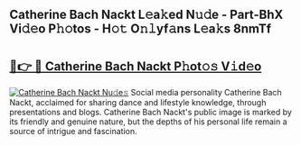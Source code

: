 ## Catherine Bach Nackt L𝚎a𝚔ed N𝚞𝚍e - Part-BhX Vi𝚍𝚎o P𝚑𝚘tos - H𝚘𝚝 O𝚗𝚕yf𝚊ns L𝚎a𝚔s 8nmTf

# <h2><a href="http://kf30ev4.oniu.top/?m=Catherine+Bach+Nackt">🔗👉 🔴 Catherine Bach Nackt P𝚑ot𝚘𝚜 V𝚒d𝚎o</a></h2>

[![Catherine Bach Nackt Nu𝚍e𝚜](https://i.imgur.com/0qMVB7G.gif)](http://kf30ev4.oniu.top/?m=Catherine+Bach+Nackt)
Social media personality Catherine Bach Nackt, acclaimed for sharing dance and lifestyle knowledge, through presentations and blogs. Catherine Bach Nackt's public image is marked by its friendly and genuine nature, but the depths of his personal life remain a source of intrigue and fascination.  

